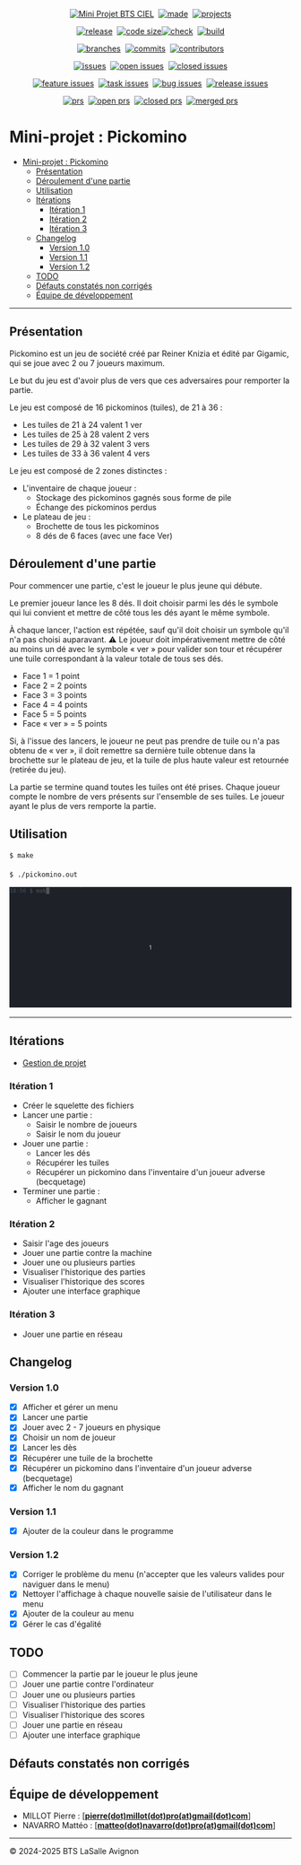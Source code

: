 <!-- main -->
<p align="center"><a href="https://github.com/bts-lasalle-avignon-projets/MP25-T1-PICKOMINO/"><img src="https://img.shields.io/badge/Mini%20Projet-BTS%20CIEL-green.svg" alt="Mini Projet BTS CIEL"/></a>&nbsp;&nbsp;<a href="https://isocpp.org/"><img src="https://img.shields.io/badge/R%C3%A9alis%C3%A9%20en-C++-1f425f.svg" alt="made"/></a>&nbsp;&nbsp;<a href="https://github.com/orgs/bts-lasalle-avignon-projets/projects/9"><img src="https://img.shields.io/badge/Avec-GitHub%20Projects-1f425f.svg" alt="projects"/></a></p>
<!-- main -->
<p align="center"><a href="https://github.com/bts-lasalle-avignon-projets/MP25-T1-PICKOMINO/releases"><img src="https://img.shields.io/github/v/release/bts-lasalle-avignon-projets/MP25-T1-PICKOMINO" alt="release"/></a>&nbsp;&nbsp;<a href="https://github.com/bts-lasalle-avignon-projets/MP25-T1-PICKOMINO"><img src="https://img.shields.io/github/languages/code-size/bts-lasalle-avignon-projets/MP25-T1-PICKOMINO" alt="code size"/></a><a href="https://github.com/bts-lasalle-avignon-projets/MP25-T1-PICKOMINO/actions"><img src="https://img.shields.io/github/check-runs/bts-lasalle-avignon-projets/MP25-T1-PICKOMINO/develop" alt="check"/></a>&nbsp;&nbsp;<a href="https://github.com/bts-lasalle-avignon-projets/MP25-T1-PICKOMINO/actions/workflows/c-cpp.yml"><img src="https://img.shields.io/github/actions/workflow/status/bts-lasalle-avignon-projets/MP25-T1-PICKOMINO/c-cpp.yml" alt="build"/></a></p>
<!-- divers -->
<p align="center"><a href="https://github.com/bts-lasalle-avignon-projets/MP25-T1-PICKOMINO/branches"><img src="https://badgen.net/github/branches/bts-lasalle-avignon-projets/MP25-T1-PICKOMINO" alt="branches"/></a>&nbsp;&nbsp;<a href="https://github.com/bts-lasalle-avignon-projets/MP25-T1-PICKOMINO/commit/"><img src="https://badgen.net/github/commits/bts-lasalle-avignon-projets/MP25-T1-PICKOMINO" alt="commits"/></a>&nbsp;&nbsp;<a href="https://github.com/bts-lasalle-avignon-projets/MP25-T1-PICKOMINO/graphs/contributors"><img src="https://img.shields.io/github/contributors/bts-lasalle-avignon-projets/MP25-T1-PICKOMINO" alt="contributors"/></a></p>
<!-- issues -->
<p align="center"><a href="https://github.com/bts-lasalle-avignon-projets/MP25-T1-PICKOMINO/issues"><img src="https://badgen.net/github/issues/bts-lasalle-avignon-projets/MP25-T1-PICKOMINO" alt="issues"/></a>&nbsp;&nbsp;<a href="https://github.com/bts-lasalle-avignon-projets/MP25-T1-PICKOMINO/issues?q=is%3Aissue%20state%3Aopen"><img src="https://badgen.net/github/open-issues/bts-lasalle-avignon-projets/MP25-T1-PICKOMINO" alt="open issues"/></a>&nbsp;&nbsp;<a href="https://github.com/bts-lasalle-avignon-projets/MP25-T1-PICKOMINO/issues?q=is%3Aissue%20state%3Aclosed"><img src="https://badgen.net/github/closed-issues/bts-lasalle-avignon-projets/MP25-T1-PICKOMINO" alt="closed issues"/></a></p>
<!-- labels issues -->
<p align="center"><a href="https://github.com/bts-lasalle-avignon-projets/MP25-T1-PICKOMINO/issues?q=is%3Aissue%20label%3Afeature"><img src="https://badgen.net/github/label-issues/bts-lasalle-avignon-projets/MP25-T1-PICKOMINO/feature" alt="feature issues"/></a>&nbsp;&nbsp;<a href="https://github.com/bts-lasalle-avignon-projets/MP25-T1-PICKOMINO/issues?q=is%3Aissue%20label%3Atask"><img src="https://badgen.net/github/label-issues/bts-lasalle-avignon-projets/MP25-T1-PICKOMINO/task" alt="task issues"/></a>&nbsp;&nbsp;<a href="https://github.com/bts-lasalle-avignon-projets/MP25-T1-PICKOMINO/issues?q=is%3Aissue%20label%3Abug"><img src="https://badgen.net/github/label-issues/bts-lasalle-avignon-projets/MP25-T1-PICKOMINO/bug" alt="bug issues"/></a>&nbsp;&nbsp;<a href="https://github.com/bts-lasalle-avignon-projets/MP25-T1-PICKOMINO/issues?q=is%3Aissue%20label%3Arelease"><img src="https://badgen.net/github/label-issues/bts-lasalle-avignon-projets/MP25-T1-PICKOMINO/release" alt="release issues"/></a></p>
<!-- prs -->
<p align="center"><a href="https://github.com/bts-lasalle-avignon-projets/MP25-T1-PICKOMINO/pulls"><img src="https://badgen.net/github/prs/bts-lasalle-avignon-projets/MP25-T1-PICKOMINO" alt="prs"/></a>&nbsp;&nbsp;<a href="https://github.com/bts-lasalle-avignon-projets/MP25-T1-PICKOMINO/pulls?q=is%3Aopen+is%3Apr"><img src="https://badgen.net/github/open-prs/bts-lasalle-avignon-projets/MP25-T1-PICKOMINO" alt="open prs"/></a>&nbsp;&nbsp;<a href="https://github.com/bts-lasalle-avignon-projets/MP25-T1-PICKOMINO/pulls?q=is%3Apr+is%3Aclosed"><img src="https://badgen.net/github/closed-prs/bts-lasalle-avignon-projets/MP25-T1-PICKOMINO" alt="closed prs"/></a>&nbsp;&nbsp;<a href="https://github.com/bts-lasalle-avignon-projets/MP25-T1-PICKOMINO/pulls?q=is%3Apr+is%3Amerged"><img src="https://badgen.net/github/merged-prs/bts-lasalle-avignon-projets/MP25-T1-PICKOMINO" alt="merged prs"/></a></p>

# Mini-projet : Pickomino
- [Mini-projet : Pickomino](#mini-projet--pickomino)
  - [Présentation](#présentation)
  - [Déroulement d'une partie](#déroulement-dune-partie)
  - [Utilisation](#utilisation)
  - [Itérations](#itérations)
    - [Itération 1](#itération-1)
    - [Itération 2](#itération-2)
    - [Itération 3](#itération-3)
  - [Changelog](#changelog)
    - [Version 1.0](#version-10)
    - [Version 1.1](#version-11)
    - [Version 1.2](#version-12)
  - [TODO](#todo)
  - [Défauts constatés non corrigés](#défauts-constatés-non-corrigés)
  - [Équipe de développement](#équipe-de-développement)

---

## Présentation

Pickomino est un jeu de société créé par Reiner Knizia et édité par Gigamic, qui se joue avec 2 ou 7 joueurs maximum.

Le but du jeu est d'avoir plus de vers que ces adversaires pour remporter la partie.

Le jeu est composé de 16 pickominos (tuiles), de 21 à 36 :

- Les tuiles de 21 à 24 valent 1 ver
- Les tuiles de 25 à 28 valent 2 vers
- Les tuiles de 29 à 32 valent 3 vers
- Les tuiles de 33 à 36 valent 4 vers

Le jeu est composé de 2 zones distinctes :

- L'inventaire de chaque joueur :
  - Stockage des pickominos gagnés sous forme de pile
  - Échange des pickominos perdus
- Le plateau de jeu :
  - Brochette de tous les pickominos
  - 8 dés de 6 faces (avec une face Ver)

## Déroulement d'une partie

Pour commencer une partie, c'est le joueur le plus jeune qui débute.

Le premier joueur lance les 8 dés. Il doit choisir parmi les dés le symbole qui lui convient et mettre de côté tous les dés ayant le même symbole.

À chaque lancer, l'action est répétée, sauf qu'il doit choisir un symbole qu'il n'a pas choisi auparavant. :warning: Le joueur doit impérativement mettre de côté au moins un dé avec le symbole « ver » pour valider son tour et récupérer une tuile correspondant à la valeur totale de tous ses dés.

- Face 1 = 1 point
- Face 2 = 2 points
- Face 3 = 3 points
- Face 4 = 4 points
- Face 5 = 5 points
- Face « ver » = 5 points

Si, à l'issue des lancers, le joueur ne peut pas prendre de tuile ou n'a pas obtenu de « ver », il doit remettre sa dernière tuile obtenue dans la brochette sur le plateau de jeu, et la tuile de plus haute valeur est retournée (retirée du jeu).

La partie se termine quand toutes les tuiles ont été prises. Chaque joueur compte le nombre de vers présents sur l'ensemble de ses tuiles. Le joueur ayant le plus de vers remporte la partie.

## Utilisation

```bash
$ make

$ ./pickomino.out
```

![](./images/pickomino.gif)

---

## Itérations

- [Gestion de projet](https://github.com/orgs/bts-lasalle-avignon-projets/projects/9)

### Itération 1

- Créer le squelette des fichiers
- Lancer une partie :
  - Saisir le nombre de joueurs
  - Saisir le nom du joueur
- Jouer une partie :
  - Lancer les dés
  - Récupérer les tuiles
  - Récupérer un pickomino dans l'inventaire d'un joueur adverse (becquetage)
- Terminer une partie :
  - Afficher le gagnant

### Itération 2

- Saisir l'age des joueurs
- Jouer une partie contre la machine
- Jouer une ou plusieurs parties
- Visualiser l'historique des parties
- Visualiser l'historique des scores
- Ajouter une interface graphique

### Itération 3

- Jouer une partie en réseau

## Changelog

### Version 1.0

- [x] Afficher et gérer un menu
- [x] Lancer une partie
- [x] Jouer avec 2 - 7 joueurs en physique
- [x] Choisir un nom de joueur
- [x] Lancer les dès
- [x] Récupérer une tuile de la brochette
- [x] Récupérer un pickomino dans l'inventaire d'un joueur adverse (becquetage)
- [x] Afficher le nom du gagnant

### Version 1.1

- [x] Ajouter de la couleur dans le programme

### Version 1.2

- [x] Corriger le problème du menu (n'accepter que les valeurs valides pour naviguer dans le menu)
- [x] Nettoyer l'affichage à chaque nouvelle saisie de l'utilisateur dans le menu
- [x] Ajouter de la couleur au menu
- [x] Gérer le cas d'égalité

## TODO

- [ ] Commencer la partie par le joueur le plus jeune
- [ ] Jouer une partie contre l'ordinateur
- [ ] Jouer une ou plusieurs parties
- [ ] Visualiser l'historique des parties
- [ ] Visualiser l'historique des scores
- [ ] Jouer une partie en réseau
- [ ] Ajouter une interface graphique

## Défauts constatés non corrigés


## Équipe de développement

- MILLOT Pierre : [**[pierre(dot)millot(dot)pro(at)gmail(dot)com](mailto:pierre.millot.pro@gmail.com)**]
- NAVARRO Mattéo : [**[matteo(dot)navarro(dot)pro(at)gmail(dot)com](mailto:matteo.navarro.pro@gmail.com)**]

---
&copy; 2024-2025 BTS LaSalle Avignon
